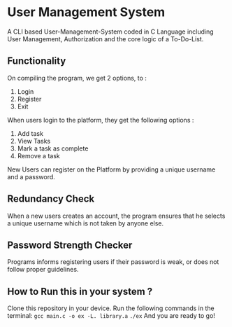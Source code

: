 # User Management System
A CLI based User-Management-System coded in C Language including User Management, Authorization
and the core logic of a To-Do-List.

## Functionality
On compiling the program, we get 2 options, to :
1. Login
2. Register
3. Exit

When users login to the platform, they get the following options : 
1. Add task
2. View Tasks
3. Mark a task as complete
4. Remove a task

New Users can register on the Platform by providing a unique username and a password.

## Redundancy Check
When a new users creates an account, the program ensures that he selects a unique 
username which is not taken by anyone else.

## Password Strength Checker
Programs informs registering users if their password is weak, or does not
follow proper guidelines.

## How to Run this in your system ? 
Clone this repository in your device.
Run the following commands in the terminal:
`gcc main.c -o ex -L. library.a`
`./ex`
And you are ready to go!
